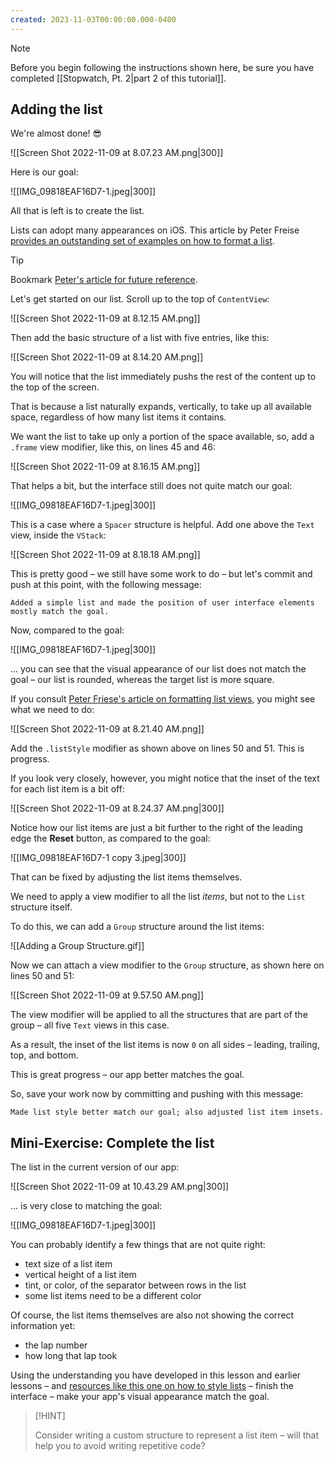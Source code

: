 ```yaml
---
created: 2023-11-03T00:00:00.000-0400
---
```

> [!NOTE]
>
> Before you begin following the instructions shown here, be sure you have completed [[Stopwatch, Pt. 2|part 2 of this tutorial]].

## Adding the list

We're almost done! 😎

![[Screen Shot 2022-11-09 at 8.07.23 AM.png|300]]

Here is our goal:

![[IMG_09818EAF16D7-1.jpeg|300]]

All that is left is to create the list.

Lists can adopt many appearances on iOS. This article by Peter Freise [provides an outstanding set of examples on how to format a list](https://peterfriese.dev/posts/swiftui-listview-part3/).

> [!TIP]
>
> Bookmark [Peter's article for future reference](https://peterfriese.dev/posts/swiftui-listview-part3/).

Let's get started on our list. Scroll up to the top of `ContentView`:

![[Screen Shot 2022-11-09 at 8.12.15 AM.png]]

Then add the basic structure of a list with five entries, like this:

![[Screen Shot 2022-11-09 at 8.14.20 AM.png]]

You will notice that the list immediately pushs the rest of the content up to the top of the screen.

That is because a list naturally expands, vertically, to take up all available space, regardless of how many list items it contains.

We want the list to take up only a portion of the space available, so, add a `.frame` view modifier, like this, on lines 45 and 46:

![[Screen Shot 2022-11-09 at 8.16.15 AM.png]]

That helps a bit, but the interface still does not quite match our goal:

![[IMG_09818EAF16D7-1.jpeg|300]]

This is a case where a `Spacer` structure is helpful. Add one above the `Text` view, inside the `VStack`:

![[Screen Shot 2022-11-09 at 8.18.18 AM.png]]

This is pretty good – we still have some work to do – but let's commit and push at this point, with the following message:

```
Added a simple list and made the position of user interface elements mostly match the goal.
```

Now, compared to the goal:

![[IMG_09818EAF16D7-1.jpeg|300]]

... you can see that the visual appearance of our list does not match the goal – our list is rounded, whereas the target list is more square.

If you consult [Peter Friese's article on formatting list views](https://peterfriese.dev/posts/swiftui-listview-part3/), you might see what we need to do:

![[Screen Shot 2022-11-09 at 8.21.40 AM.png]]

Add the `.listStyle` modifier as shown above on lines 50 and 51. This is progress.

If you look very closely, however, you might notice that the inset of the text for each list item is a bit off:

![[Screen Shot 2022-11-09 at 8.24.37 AM.png|300]]

Notice how our list items are just a bit further to the right of the leading edge the **Reset** button, as compared to the goal:

![[IMG_09818EAF16D7-1 copy 3.jpeg|300]]

That can be fixed by adjusting the list items themselves.

We need to apply a view modifier to all the list *items*, but not to the `List` structure itself.

To do this, we can add a `Group` structure around the list items:

![[Adding a Group Structure.gif]]

Now we can attach a view modifier to the `Group` structure, as shown here on lines 50 and 51:

![[Screen Shot 2022-11-09 at 9.57.50 AM.png]]

The view modifier will be applied to all the structures that are part of the group – all five `Text` views in this case.

As a result, the inset of the list items is now `0` on all sides – leading, trailing, top, and bottom.

This is great progress – our app better matches the goal.

So, save your work now by committing and pushing with this message:

```
Made list style better match our goal; also adjusted list item insets.
```

## Mini-Exercise: Complete the list

The list in the current version of our app:

![[Screen Shot 2022-11-09 at 10.43.29 AM.png|300]]

... is very close to matching the goal:

![[IMG_09818EAF16D7-1.jpeg|300]]

You can probably identify a few things that are not quite right:
- text size of a list item
- vertical height of a list item
- tint, or color, of the separator between rows in the list
- some list items need to be a different color

Of course, the list items themselves are also not showing the correct information yet:
- the lap number
- how long that lap took

Using the understanding you have developed in this lesson and earlier lessons – and [resources like this one on how to style lists](https://peterfriese.dev/posts/swiftui-listview-part3/) – finish the interface – make your app's visual appearance match the goal.

> [!HINT]
>
> Consider writing a custom structure to represent a list item – will that help you to avoid writing repetitive code?